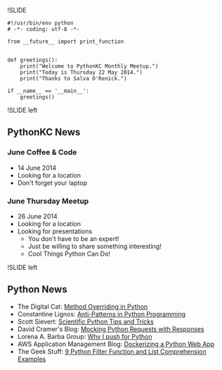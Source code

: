 !SLIDE

~~~~{python}
#!/usr/bin/env python
# -*- coding: utf-8 -*-

from __future__ import print_function


def greetings():
    print("Welcome to PythonKC Monthly Meetup.")
    print("Today is Thursday 22 May 2014.")
    print("Thanks to Salva O'Renick.")

if __name__ == '__main__':
    greetings()

~~~~

!SLIDE left

## PythonKC News

### June Coffee & Code

* 14 June 2014
* Looking for a location
* Don't forget your laptop

### June Thursday Meetup

* 26 June 2014
* Looking for a location
* Looking for presentations
    * You don't have to be an expert!
    * Just be willing to share something interesting!
    * Cool Things Python Can Do!

!SLIDE left

## Python News

* The Digital Cat: [Method Overriding in Python](http://lgiordani.github.io/blog/2014/05/19/method-overriding-in-python/)
* Constantine Lignos: [Anti-Patterns in Python Programming](http://lignos.org/py_antipatterns/)
* Scott Sievert: [Scientific Python Tips and Tricks](http://scottsievert.github.io/blog/2014/05/14/Scientific-Python-tips-and-tricks/)
* David Cramer's Blog: [Mocking Python Requests with Responses](http://cramer.io/2014/05/20/mocking-requests-with-responses/)
* Lorena A. Barba Group: [Why I push for Python](http://lorenabarba.com/blog/why-i-push-for-python/#.U3FMdNVey9I.google_plusone_share)
* AWS Application Management Blog: [Dockerizing a Python Web App](http://blogs.aws.amazon.com/application-management/post/Tx1ZLAHMVBEDCOC/Dockerizing-a-Python-Web-App)
* The Geek Stuff: [9 Python Filter Function and List Comprehension Examples](http://www.thegeekstuff.com/2014/05/python-filter-and-list/)

